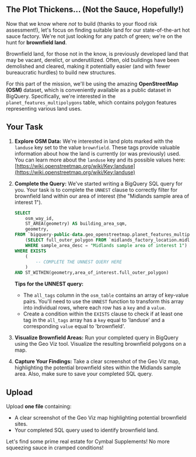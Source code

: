 ## The Plot Thickens... (Not the Sauce, Hopefully!)

Now that we know where *not* to build (thanks to your flood risk assessment!), let's focus on finding suitable land for our state-of-the-art hot sauce factory. We're not just looking for any patch of green; we're on the hunt for **brownfield land**.

Brownfield land, for those not in the know, is previously developed land that may be vacant, derelict, or underutilized. Often, old buildings have been demolished and cleared, making it potentially easier (and with fewer bureaucratic hurdles) to build new structures.

For this part of the mission, we'll be using the amazing **OpenStreetMap (OSM)** dataset, which is conveniently available as a public dataset in BigQuery. Specifically, we're interested in the `planet_features_multipolygons` table, which contains polygon features representing various land uses.

## Your Task

1.  **Explore OSM Data:** We're interested in land plots marked with the `landuse` key set to the value `brownfield`. These tags provide valuable information about how the land is currently (or was previously) used. You can learn more about the `landuse` key and its possible values here: [https://wiki.openstreetmap.org/wiki/Key:landuse](https://wiki.openstreetmap.org/wiki/Key:landuse)

2.  **Complete the Query:** We've started writing a BigQuery SQL query for you. Your task is to complete the `UNNEST` clause to correctly filter for brownfield land within our area of interest (the "Midlands sample area of interest 1").

    ```sql
    SELECT
        osm_way_id,
        ST_AREA(geometry) AS building_area_sqm,
        geometry,
    FROM `bigquery-public-data.geo_openstreetmap.planet_features_multipolygons` AS osm_table,
        (SELECT full_outer_polygon FROM `midlands_factory_location.midlands_areas_of_interest`
        WHERE sample_area_desc = "Midlands sample area of interest 1") AS area_of_interest
    WHERE EXISTS
        (
            -- COMPLETE THE UNNEST QUERY HERE
        )
    AND ST_WITHIN(geometry,area_of_interest.full_outer_polygon)
    ```

    **Tips for the UNNEST query:**

    * The `all_tags` column in the `osm_table` contains an array of key-value pairs. You'll need to use the `UNNEST` function to transform this array into individual rows, where each row has a `key` and a `value`.
    * Create a condition within the `EXISTS` clause to check if at least one tag in the `all_tags` array has a `key` equal to 'landuse' and a corresponding `value` equal to 'brownfield'.

3.  **Visualize Brownfield Areas:** Run your completed query in BigQuery using the Geo Viz tool. Visualize the resulting brownfield polygons on a map.

4.  **Capture Your Findings:** Take a clear screenshot of the Geo Viz map, highlighting the potential brownfield sites within the Midlands sample area. Also, make sure to save your completed SQL query.

## Upload

Upload **one file** containing:

* A clear screenshot of the Geo Viz map highlighting potential brownfield sites.
* Your completed SQL query used to identify brownfield land.

Let's find some prime real estate for Cymbal Supplements! No more squeezing sauce in cramped conditions!
